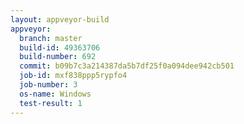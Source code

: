 ```yaml
---
layout: appveyor-build
appveyor:
  branch: master
  build-id: 49363706
  build-number: 692
  commit: b09b7c3a214387da5b7df25f0a094dee942cb501
  job-id: mxf838ppp5rypfo4
  job-number: 3
  os-name: Windows
  test-result: 1
---
```

